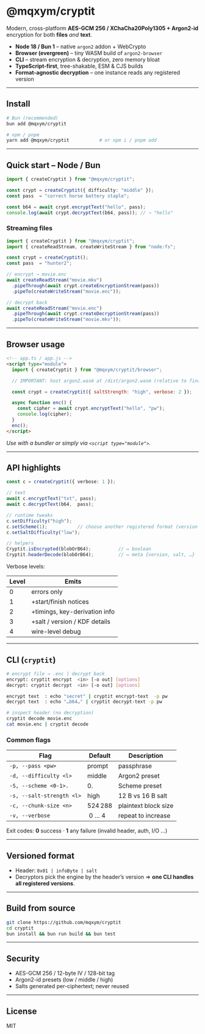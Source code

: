 # @mqxym/cryptit

Modern, cross-platform **AES-GCM 256 / XChaCha20Poly1305 + Argon2-id** encryption for both **files** *and* **text**.

* **Node 18 / Bun 1** – native `argon2` addon + WebCrypto
* **Browser (evergreen)** – tiny WASM build of `argon2-browser`
* **CLI** – stream encryption & decryption, zero memory bloat
* **TypeScript-first**, tree-shakable, ESM & CJS builds
* **Format-agnostic decryption** – one instance reads any registered version

---

## Install

```bash
# Bun (recommended)
bun add @mqxym/cryptit

# npm / pnpm
yarn add @mqxym/cryptit           # or npm i / pnpm add
```

---

## Quick start – Node / Bun

```ts
import { createCryptit } from "@mqxym/cryptit";

const crypt = createCryptit({ difficulty: "middle" });
const pass  = "correct horse battery staple";

const b64 = await crypt.encryptText("hello", pass);
console.log(await crypt.decryptText(b64, pass)); // → "hello"
```

### Streaming files

```ts
import { createCryptit } from "@mqxym/cryptit";
import { createReadStream, createWriteStream } from "node:fs";

const crypt = createCryptit();
const pass  = "hunter2";

// encrypt → movie.enc
await createReadStream("movie.mkv")
  .pipeThrough(await crypt.createEncryptionStream(pass))
  .pipeTo(createWriteStream("movie.enc"));

// decrypt back
await createReadStream("movie.enc")
  .pipeThrough(await crypt.createDecryptionStream(pass))
  .pipeTo(createWriteStream("movie.mkv"));
```

---

## Browser usage

```html
<!-- app.ts / app.js -->
<script type="module">
  import { createCryptit } from "@mqxym/cryptit/browser";

  // IMPORTANT: host argon2.wasm at /dist/argon2.wasm (relative to final HTML)

  const crypt = createCryptit({ saltStrength: "high", verbose: 2 });

  async function enc() {
    const cipher = await crypt.encryptText("hello", "pw");
    console.log(cipher);
  }
  enc();
</script>
```

*Use with a bundler or simply via `<script type="module">`.*

---

## API highlights

```ts
const c = createCryptit({ verbose: 1 });

// text
await c.encryptText("txt", pass);
await c.decryptText(b64,  pass);

// runtime tweaks
c.setDifficulty("high");
c.setScheme(1);           // choose another registered format (version 1 = XChaCha20Poly1305)
c.setSaltDifficulty("low");

// helpers
Cryptit.isEncrypted(blobOrB64);          // ↦ boolean
Cryptit.headerDecode(blobOrB64);         // ↦ meta {version, salt, …}
```

Verbose levels:

| Level | Emits                         |
| ----- | ----------------------------- |
| 0     | errors only                   |
| 1     | +start/finish notices         |
| 2     | +timings, key-derivation info |
| 3     | +salt / version / KDF details |
| 4     | wire-level debug              |

---

## CLI (`cryptit`)

```bash
# encrypt file → .enc | decrypt back
encrypt: cryptit encrypt  <in> [-o out] [options]
decrypt: cryptit decrypt  <in> [-o out] [options]

encrypt text  : echo "secret" | cryptit encrypt-text  -p pw
decrypt text  : echo "…b64…" | cryptit decrypt-text -p pw

# inspect header (no decryption)
cryptit decode movie.enc
cat movie.enc | cryptit decode
```

### Common flags

| Flag                      | Default | Description          |
| ------------------------- | ------- | -------------------- |
| `-p, --pass <pw>`         | prompt  | passphrase           |
| `-d, --difficulty <l>`    | middle  | Argon2 preset        |
| `-S, --scheme <0-1>. `    | 0.      | Scheme preset        |
| `-s, --salt-strength <l>` | high    | 12 B vs 16 B salt    |
| `-c, --chunk-size <n>`    | 524 288 | plaintext block size |
| `-v, --verbose`           |  0 … 4  | repeat to increase   |

Exit codes: **0** success · **1** any failure (invalid header, auth, I/O …)

---

## Versioned format

* Header: `0x01 | infoByte | salt`
* Decryptors pick the engine by the header’s version ⇒ **one CLI handles all registered versions**.

---

## Build from source

```bash
git clone https://github.com/mqxym/cryptit
cd cryptit
bun install && bun run build && bun test
```

---

## Security

* AES-GCM 256 / 12-byte IV / 128-bit tag
* Argon2-id presets (low / middle / high)
* Salts generated per-ciphertext; never reused

---

## License

MIT
